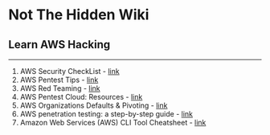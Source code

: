 # Not The Hidden Wiki

## Learn AWS Hacking
-----

1. AWS Security CheckList - [link](https://awscheck.fyi/)
2. AWS Pentest Tips - [link](https://csbygb.gitbook.io/pentips/cloud-pentest/aws)
3. AWS Red Teaming - [link](https://drive.google.com/file/d/1dG_KZ8GV5hZ-XrWlhk9vOxL8vAd-9sut/edit)
4. AWS Pentest Cloud: Resources - [link](https://github.com/lutzenfried/OffensiveCloud/blob/main/AWS/AWS%20Pentest%20Cloud%20-%20Resources.md)
5. AWS Organizations Defaults & Pivoting - [link](https://hackingthe.cloud/aws/general-knowledge/aws_organizations_defaults/)
6. AWS penetration testing: a step-by-step guide - [link](https://www.hackthebox.com/blog/aws-pentesting-guide)
7. Amazon Web Services (AWS) CLI Tool Cheatsheet - [link](https://github.com/dafthack/CloudPentestCheatsheets/blob/master/cheatsheets/AWS.md)